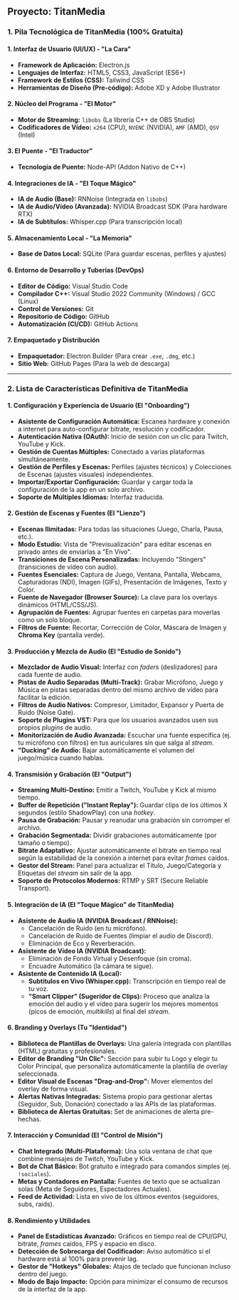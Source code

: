 ## Proyecto: TitanMedia

### 1. Pila Tecnológica de TitanMedia (100% Gratuita)

#### 1. Interfaz de Usuario (UI/UX) - "La Cara"
* **Framework de Aplicación:** Electron.js
* **Lenguajes de Interfaz:** HTML5, CSS3, JavaScript (ES6+)
* **Framework de Estilos (CSS):** Tailwind CSS
* **Herramientas de Diseño (Pre-código):** Adobe XD y Adobe Illustrator

#### 2. Núcleo del Programa - "El Motor"
* **Motor de Streaming:** `libobs` (La librería C++ de OBS Studio)
* **Codificadores de Vídeo:** `x264` (CPU), `NVENC` (NVIDIA), `AMF` (AMD), `QSV` (Intel)

#### 3. El Puente - "El Traductor"
* **Tecnología de Puente:** Node-API (Addon Nativo de C++)

#### 4. Integraciones de IA - "El Toque Mágico"
* **IA de Audio (Base):** RNNoise (Integrada en `libobs`)
* **IA de Audio/Vídeo (Avanzada):** NVIDIA Broadcast SDK (Para hardware RTX)
* **IA de Subtítulos:** Whisper.cpp (Para transcripción local)

#### 5. Almacenamiento Local - "La Memoria"
* **Base de Datos Local:** SQLite (Para guardar escenas, perfiles y ajustes)

#### 6. Entorno de Desarrollo y Tuberías (DevOps)
* **Editor de Código:** Visual Studio Code
* **Compilador C++:** Visual Studio 2022 Community (Windows) / GCC (Linux)
* **Control de Versiones:** Git
* **Repositorio de Código:** GitHub
* **Automatización (CI/CD):** GitHub Actions

#### 7. Empaquetado y Distribución
* **Empaquetador:** Electron Builder (Para crear `.exe`, `.dmg`, etc.)
* **Sitio Web:** GitHub Pages (Para la web de descarga)

---

### 2. Lista de Características Definitiva de TitanMedia

#### 1. Configuración y Experiencia de Usuario (El "Onboarding")
* **Asistente de Configuración Automática:** Escanea hardware y conexión a internet para auto-configurar bitrate, resolución y codificador.
* **Autenticación Nativa (OAuth):** Inicio de sesión con un clic para Twitch, YouTube y Kick.
* **Gestión de Cuentas Múltiples:** Conectado a varias plataformas simultáneamente.
* **Gestión de Perfiles y Escenas:** Perfiles (ajustes técnicos) y Colecciones de Escenas (ajustes visuales) independientes.
* **Importar/Exportar Configuración:** Guardar y cargar toda la configuración de la app en un solo archivo.
* **Soporte de Múltiples Idiomas:** Interfaz traducida.

#### 2. Gestión de Escenas y Fuentes (El "Lienzo")
* **Escenas Ilimitadas:** Para todas las situaciones (Juego, Charla, Pausa, etc.).
* **Modo Estudio:** Vista de "Previsualización" para editar escenas en privado antes de enviarlas a "En Vivo".
* **Transiciones de Escena Personalizadas:** Incluyendo "Stingers" (transiciones de vídeo con audio).
* **Fuentes Esenciales:** Captura de Juego, Ventana, Pantalla, Webcams, Capturadoras (NDI), Imagen (GIFs), Presentación de Imágenes, Texto y Color.
* **Fuente de Navegador (Browser Source):** La clave para los overlays dinámicos (HTML/CSS/JS).
* **Agrupación de Fuentes:** Agrupar fuentes en carpetas para moverlas como un solo bloque.
* **Filtros de Fuente:** Recortar, Corrección de Color, Máscara de Imagen y **Chroma Key** (pantalla verde).

#### 3. Producción y Mezcla de Audio (El "Estudio de Sonido")
* **Mezclador de Audio Visual:** Interfaz con *faders* (deslizadores) para cada fuente de audio.
* **Pistas de Audio Separadas (Multi-Track):** Grabar Micrófono, Juego y Música en pistas separadas dentro del mismo archivo de vídeo para facilitar la edición.
* **Filtros de Audio Nativos:** Compresor, Limitador, Expansor y Puerta de Ruido (Noise Gate).
* **Soporte de Plugins VST:** Para que los usuarios avanzados usen sus propios *plugins* de audio.
* **Monitorización de Audio Avanzada:** Escuchar una fuente específica (ej. tu micrófono con filtros) en tus auriculares sin que salga al *stream*.
* **"Ducking" de Audio:** Bajar automáticamente el volumen del juego/música cuando hablas.

#### 4. Transmisión y Grabación (El "Output")
* **Streaming Multi-Destino:** Emitir a Twitch, YouTube y Kick al mismo tiempo.
* **Buffer de Repetición ("Instant Replay"):** Guardar clips de los últimos X segundos (estilo ShadowPlay) con una *hotkey*.
* **Pausa de Grabación:** Pausar y reanudar una grabación sin corromper el archivo.
* **Grabación Segmentada:** Dividir grabaciones automáticamente (por tamaño o tiempo).
* **Bitrate Adaptativo:** Ajustar automáticamente el bitrate en tiempo real según la estabilidad de la conexión a internet para evitar *frames* caídos.
* **Gestor del Stream:** Panel para actualizar el Título, Juego/Categoría y Etiquetas del *stream* sin salir de la app.
* **Soporte de Protocolos Modernos:** RTMP y SRT (Secure Reliable Transport).

#### 5. Integración de IA (El "Toque Mágico" de TitanMedia)
* **Asistente de Audio IA (NVIDIA Broadcast / RNNoise):**
    * Cancelación de Ruido (en tu micrófono).
    * Cancelación de Ruido de Fuentes (limpiar el audio de Discord).
    * Eliminación de Eco y Reverberación.
* **Asistente de Vídeo IA (NVIDIA Broadcast):**
    * Eliminación de Fondo Virtual y Desenfoque (sin croma).
    * Encuadre Automático (la cámara te sigue).
* **Asistente de Contenido IA (Local):**
    * **Subtítulos en Vivo (Whisper.cpp):** Transcripción en tiempo real de tu voz.
    * **"Smart Clipper" (Sugeridor de Clips):** Proceso que analiza la emoción del audio y el vídeo para sugerir los mejores momentos (picos de emoción, *multikills*) al final del *stream*.

#### 6. Branding y Overlays (Tu "Identidad")
* **Biblioteca de Plantillas de Overlays:** Una galería integrada con plantillas (HTML) gratuitas y profesionales.
* **Editor de Branding "Un Clic":** Sección para subir tu Logo y elegir tu Color Principal, que personaliza automáticamente la plantilla de overlay seleccionada.
* **Editor Visual de Escenas "Drag-and-Drop":** Mover elementos del overlay de forma visual.
* **Alertas Nativas Integradas:** Sistema propio para gestionar alertas (Seguidor, Sub, Donación) conectado a las APIs de las plataformas.
* **Biblioteca de Alertas Gratuitas:** Set de animaciones de alerta pre-hechas.

#### 7. Interacción y Comunidad (El "Control de Misión")
* **Chat Integrado (Multi-Plataforma):** Una sola ventana de chat que combine mensajes de Twitch, YouTube y Kick.
* **Bot de Chat Básico:** Bot gratuito e integrado para comandos simples (ej. `!sociales`).
* **Metas y Contadores en Pantalla:** Fuentes de texto que se actualizan solas (Meta de Seguidores, Espectadores Actuales).
* **Feed de Actividad:** Lista en vivo de los últimos eventos (seguidores, subs, raids).

#### 8. Rendimiento y Utilidades
* **Panel de Estadísticas Avanzado:** Gráficos en tiempo real de CPU/GPU, bitrate, *frames* caídos, FPS y espacio en disco.
* **Detección de Sobrecarga del Codificador:** Aviso automático si el hardware está al 100% para prevenir lag.
* **Gestor de "Hotkeys" Globales:** Atajos de teclado que funcionan incluso dentro del juego.
* **Modo de Bajo Impacto:** Opción para minimizar el consumo de recursos de la interfaz de la app.